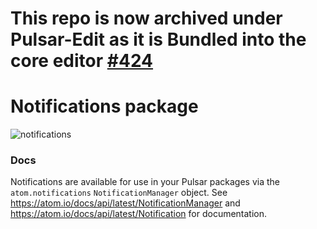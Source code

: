 # This repo is now archived under Pulsar-Edit as it is Bundled into the core editor [#424](https://github.com/pulsar-edit/pulsar/pull/529)

# Notifications package

![notifications](https://cloud.githubusercontent.com/assets/69169/5176406/350d0e80-73fd-11e4-8101-1776b9d6d8bf.gif)

### Docs

Notifications are available for use in your Pulsar packages via the `atom.notifications` `NotificationManager` object. See
https://atom.io/docs/api/latest/NotificationManager and https://atom.io/docs/api/latest/Notification for documentation.
